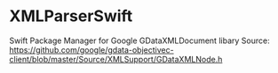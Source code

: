 # XMLParserSwift

Swift Package Manager for Google GDataXMLDocument libary
Source: https://github.com/google/gdata-objectivec-client/blob/master/Source/XMLSupport/GDataXMLNode.h
